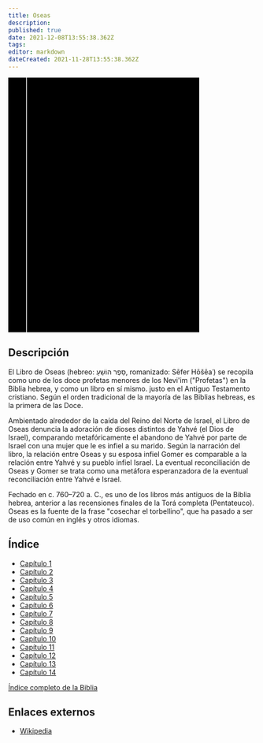 ```yaml
---
title: Oseas
description: 
published: true
date: 2021-12-08T13:55:38.362Z
tags: 
editor: markdown
dateCreated: 2021-11-28T13:55:38.362Z
---
```


<div class="urantiapedia-book-front urantiapedia-book-bible">
<svg xmlns="http://www.w3.org/2000/svg"
	width="102.6mm" height="136.8mm"
	viewBox="0 0 102.6 136.8" version="1.1">
	<g transform="translate(-7,-5)">
		<rect width="9.6" height="136.8" x="7" y="5" />
		<rect width="96.9" height="136.8" x="17" y="5" />
		<text style="font-size:5px" x="61" y="22">LA BIBLIA</text>
		<text style="font-size:4px" x="61" y="125">Biblia Reina Valera, 1960</text>
		<text style="font-size:9px" x="61" y="60">Oseas</text>
	</g>
</svg>
</div>

## Descripción


El Libro de Oseas (hebreo: סֵפֶר הוֹשֵׁעַ, romanizado: Sēfer Hōšēaʿ) se recopila como uno de los doce profetas menores de los Nevi'im ("Profetas") en la Biblia hebrea, y como un libro en sí mismo. justo en el Antiguo Testamento cristiano. Según el orden tradicional de la mayoría de las Biblias hebreas, es la primera de las Doce.

Ambientado alrededor de la caída del Reino del Norte de Israel, el Libro de Oseas denuncia la adoración de dioses distintos de Yahvé (el Dios de Israel), comparando metafóricamente el abandono de Yahvé por parte de Israel con una mujer que le es infiel a su marido. Según la narración del libro, la relación entre Oseas y su esposa infiel Gomer es comparable a la relación entre Yahvé y su pueblo infiel Israel. La eventual reconciliación de Oseas y Gomer se trata como una metáfora esperanzadora de la eventual reconciliación entre Yahvé e Israel. 

Fechado en c. 760–720 a. C., es uno de los libros más antiguos de la Biblia hebrea, anterior a las recensiones finales de la Torá completa (Pentateuco). Oseas es la fuente de la frase "cosechar el torbellino", que ha pasado a ser de uso común en inglés y otros idiomas.

## Índice

- [Capítulo 1](/es/Bible/Hosea/1)
- [Capítulo 2](/es/Bible/Hosea/2)
- [Capítulo 3](/es/Bible/Hosea/3)
- [Capítulo 4](/es/Bible/Hosea/4)
- [Capítulo 5](/es/Bible/Hosea/5)
- [Capítulo 6](/es/Bible/Hosea/6)
- [Capítulo 7](/es/Bible/Hosea/7)
- [Capítulo 8](/es/Bible/Hosea/8)
- [Capítulo 9](/es/Bible/Hosea/9)
- [Capítulo 10](/es/Bible/Hosea/10)
- [Capítulo 11](/es/Bible/Hosea/11)
- [Capítulo 12](/es/Bible/Hosea/12)
- [Capítulo 13](/es/Bible/Hosea/13)
- [Capítulo 14](/es/Bible/Hosea/14)


[Índice completo de la Biblia](/es/index/bible)


## Enlaces externos

- [Wikipedia](https://en.wikipedia.org/wiki/Book_of_Hosea)